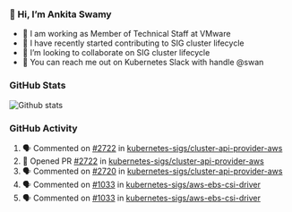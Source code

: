 ### 👋 Hi, I’m Ankita Swamy 

- 💼 I am working as Member of Technical Staff at VMware
- 👀 I have recently started contributing to SIG cluster lifecycle 
- 💞️ I’m looking to collaborate on SIG cluster lifecycle
- 💬 You can reach me out on Kubernetes Slack with handle @swan

### GitHub Stats
![Github stats](https://github-readme-stats.vercel.app/api?username=Ankitasw&count_private=true&show_icons=true&theme=tokyonight)

### GitHub Activity 
<!--START_SECTION:activity-->
1. 🗣 Commented on [#2722](https://github.com/kubernetes-sigs/cluster-api-provider-aws/issues/2722) in [kubernetes-sigs/cluster-api-provider-aws](https://github.com/kubernetes-sigs/cluster-api-provider-aws)
2. 💪 Opened PR [#2722](https://github.com/kubernetes-sigs/cluster-api-provider-aws/pull/2722) in [kubernetes-sigs/cluster-api-provider-aws](https://github.com/kubernetes-sigs/cluster-api-provider-aws)
3. 🗣 Commented on [#2720](https://github.com/kubernetes-sigs/cluster-api-provider-aws/issues/2720) in [kubernetes-sigs/cluster-api-provider-aws](https://github.com/kubernetes-sigs/cluster-api-provider-aws)
4. 🗣 Commented on [#1033](https://github.com/kubernetes-sigs/aws-ebs-csi-driver/issues/1033) in [kubernetes-sigs/aws-ebs-csi-driver](https://github.com/kubernetes-sigs/aws-ebs-csi-driver)
5. 🗣 Commented on [#1033](https://github.com/kubernetes-sigs/aws-ebs-csi-driver/issues/1033) in [kubernetes-sigs/aws-ebs-csi-driver](https://github.com/kubernetes-sigs/aws-ebs-csi-driver)
<!--END_SECTION:activity-->
